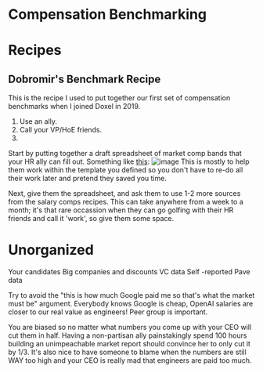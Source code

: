 # Compensation Benchmarking

# Recipes
## Dobromir's Benchmark Recipe
This is the recipe I used to put together our first set of compensation benchmarks when I joined Doxel in 2019.


1. Use an ally.
2. Call your VP/HoE friends.
3. 

Start by putting together a draft spreadsheet of market comp bands that your HR ally can fill out. Something like [this](https://docs.google.com/spreadsheets/d/1BuM5ar1LTmhLUVN96lVS1vZM3nGbEUKBQhUDyvtuU58/edit#gid=1332198471):
![image](https://github.com/dobromirmontauk/llm-recipes/assets/50121200/19049448-7bd7-4c98-9de3-25230a142b26)
This is mostly to help them work within the template you defined so you don't have to re-do all their work later and pretend they saved you time.

Next, give them the spreadsheet, and ask them to use 1-2 more sources from the salary comps recipes. This can take anywhere from a week to a month; it's that rare occassion when they can go golfing with their HR friends and call it 'work', so give them some space. 




# Unorganized

Your candidates
Big companies and discounts
VC data
Self -reported
Pave data

Try to avoid the "this is how much Google paid me so that's what the market must be" argument. Everybody knows Google is cheap, OpenAI salaries are closer to our real value as engineers!
Peer group is important. 

You are biased so no matter what numbers you come up with your CEO will cut them in half. Having a non-partisan ally painstakingly spend 100 hours building an unimpeachable market report should convince her to only cut it by 1/3. It's also nice to have someone to blame when the numbers are still WAY too high and your CEO is really mad that engineers are paid too much.
